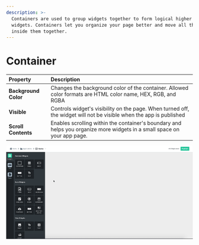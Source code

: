 ```yaml
---
description: >-
  Containers are used to group widgets together to form logical higher order
  widgets. Containers let you organize your page better and move all the widgets
  inside them together.
---
```


# Container

| Property | Description |
| :--- | :--- |
| **Background Color** | Changes the background color of the container. Allowed color formats are HTML color name, HEX, RGB, and RGBA |
| **Visible** | Controls widget's visibility on the page. When turned off, the widget will not be visible when the app is published  |
| **Scroll Contents** | Enables scrolling within the container's boundary and helps you organize more widgets in a small space on your app page.  |

![](../.gitbook/assets/container_v10.gif)

